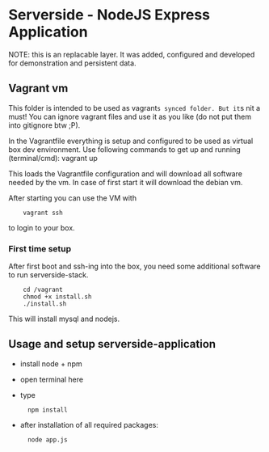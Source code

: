 # Serverside - NodeJS Express Application

NOTE: this is an replacable layer. It was added, configured and developed for demonstration and persistent data. 

## Vagrant vm 

This folder is intended to be used as vagrant`s synced folder. But it`s nit a must! You can ignore vagrant files and use it as you like (do not put them into gitignore btw ;P). 

In the Vagrantfile everything is setup and configured to be used as virtual box dev environment. Use following commands to get up and running (terminal/cmd):
        vagrant up

This loads the Vagrantfile configuration and will download all software needed by the vm. In case of first start it will download the debian vm. 

After starting you can use the VM with

        vagrant ssh

to login to your box. 

### First time setup

After first boot and ssh-ing into the box, you need some additional software to run serverside-stack. 

        cd /vagrant
        chmod +x install.sh
        ./install.sh

This will install mysql and nodejs. 

## Usage and setup serverside-application

* install node + npm
* open terminal here
* type 

		npm install

* after installation of all required packages: 

		node app.js